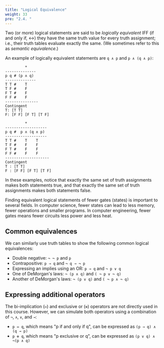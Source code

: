 ```yaml
---
title: "Logical Equivalence"
weight: 33
pre: "2.4. "
---
```


Two (or more) logical statements are said to be *logically equivalent* IFF (if and only if, ↔) they have the same truth value for every truth assignment; i.e., their truth tables evaluate exactly the same. (We sometimes refer to this as *semantic equivalence*.)

An example of logically equivalent statements are `q ∧ p` and `p ∧ (q ∧ p)`:

```text
         *
--------------
p q # (p ∧ q)
--------------
T T #    T 
T F #    F 
F T #    F 
F F #    F 
---------------
Contingent
T: [T T]
F: [F F] [F T] [T F]
```

```text
         *
-------------------
p q #  p ∧ (q ∧ p)
-------------------
T T #    T    T 
T F #    F    F 
F T #    F    F 
F F #    F    F 
--------------------
Contingent
T : [T T]
F : [F F] [F T] [T F]
```

In these examples, notice that exactly the same set of truth assignments makes both statements true, and that exactly the same set of truth assignments makes both statements false.

Finding equivalent logical statements of fewer gates (states) is important to several fields. In computer science, fewer states can lead to less memory, fewer operations and smaller programs. In computer engineering, fewer gates means fewer circuits less power and less heat.

## Common equivalences

We can similarly use truth tables to show the following common logical equivalences:

- Double negative: `¬ ¬ p` and `p`
- Contrapositive: `p → q` and `¬ q → ¬ p`
- Expressing an implies using an OR: `p → q` and `¬ p ∨ q`
- One of DeMorgan's laws: `¬ (p ∧ q)` and `( ¬ p ∨ ¬ q)`
- Another of DeMorgan's laws: `¬ (p ∨ q)` and `( ¬ p ∧ ¬ q)`

## Expressing additional operators

The bi-implication (`↔`) and exclusive or (`⊕`) operators are not directly used in this course. However, we can simulate both operators using a combination of `¬`, `∧`, `∨`, and `→`:

- `p ↔ q`, which means "p if and only if q", can be expressed as `(p → q) ∧ (q → p)`
- `p ⊕ q`, which means "p exclusive or q", can be expressed as `(p ∨ q) ∧ ¬(p ∧ q)`